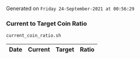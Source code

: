 Generated on `Friday 24-September-2021 at 00:56:29`

### Current to Target Coin Ratio
`current_coin_ratio.sh`

Date|Current|Target|Ratio
---|---|---|---
